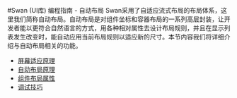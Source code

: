 #Swan (UI库) 编程指南 - 自动布局
Swan采用了自适应流式布局的布局体系，这里我们简称自动布局。自动布局是对组件坐标和容器布局的一系列高层封装，让开发者能以更符合自然语言的方式，用各种相对属性去设计布局规则，并且在显示列表发生改变时，能自动应用当前布局规则以适应新的尺寸。本节内容我们将详细介绍与自动布局相关的功能。

* [屏幕适应原理](5-1-screen-adapt.md)
* [自动布局原理](5-2-auto-layout.md)
* [组件布局属性](5-3-layout-property.md)
* [调试技巧](5-4-layout-debug.md)	
